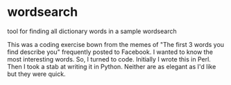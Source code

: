 # wordsearch
tool for finding all dictionary words in a sample wordsearch

This was a coding exercise bown from the memes of "The first 3 words you find describe you" frequently posted to Facebook. I wanted to know the most interesting words. So, I turned to code. Initially I wrote this in Perl. Then I took a stab at writing it in Python. Neither are as elegant as I'd like but they were quick.
